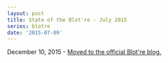 ```yaml
---
layout: post
title: State of the Blot're - July 2015
series: blotre
date: '2015-07-09'
---
```

December 10, 2015 - [Moved to the official Blot're blog.](http://blog.blot.re/state-of-the-blotre-july-2015/)